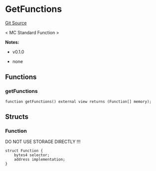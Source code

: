 # GetFunctions
[Git Source](https://github.com/metacontract/mc/blob/main/src/std/functions/GetFunctions.sol)

< MC Standard Function >

**Notes:**
- v0.1.0

- none


## Functions
### getFunctions


```solidity
function getFunctions() external view returns (Function[] memory);
```

## Structs
### Function
DO NOT USE STORAGE DIRECTLY !!!


```solidity
struct Function {
    bytes4 selector;
    address implementation;
}
```

